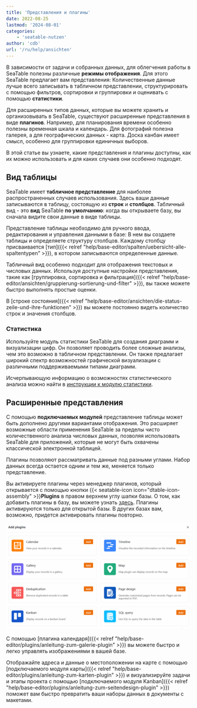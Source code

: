 ```yaml
---
title: 'Представления и плагины'
date: 2022-08-25
lastmod: '2024-08-01'
categories:
    - 'seatable-nutzen'
author: 'cdb'
url: '/ru/help/ansichten'
---
```


В зависимости от задачи и собранных данных, для облегчения работы в SeaTable полезны различные **режимы отображения**. Для этого SeaTable предлагает вам представления: Количественные данные лучше всего записывать в табличном представлении, структурировать с помощью фильтров, сортировки и группировки и оценивать с помощью **статистики**.

Для расширенных типов данных, которые вы можете хранить и организовывать в SeaTable, существуют расширенные представления в виде **плагинов**. Например, для планирования времени особенно полезны временная шкала и календарь. Для фотографий полезна галерея, а для географических данных - карта. Доска канбан имеет смысл, особенно для группировки единичных выборов.

В этой статье вы узнаете, какие представления и плагины доступны, как их можно использовать и для каких случаев они особенно подходят.

## Вид таблицы

SeaTable имеет **табличное представление** для наиболее распространенных случаев использования. Здесь ваши данные записываются в таблицу, состоящую из **строк** и **столбцов**. Табличный вид - это **вид** SeaTable **по умолчанию**: когда вы открываете базу, вы сначала видите свои данные в виде таблицы.

Представление таблицы необходимо для ручного ввода, редактирования и управления данными в базе: В нем вы создаете таблицы и определяете структуру столбцов. Каждому столбцу присваивается [тип]({{< relref "help/base-editor/spalten/uebersicht-alle-spaltentypen" >}}), в котором записываются определенные данные.

Табличный вид особенно подходит для отображения текстовых и числовых данных. Используя доступные настройки представления, такие как [группировка, сортировка и фильтрация]({{< relref "help/base-editor/ansichten/gruppierung-sortierung-und-filter" >}}), вы также можете быстро выполнять простые оценки.

В [строке состояния]({{< relref "help/base-editor/ansichten/die-status-zeile-und-ihre-funktionen" >}}) вы можете постоянно видеть количество строк и значения столбцов.

### Статистика

Используйте модуль статистики SeaTable для создания диаграмм и визуализации цифр. Он позволяет проводить более сложные анализы, чем это возможно в табличном представлении. Он также предлагает широкий спектр возможностей графической визуализации с различными поддерживаемыми типами диаграмм.

Исчерпывающую информацию о возможностях статистического анализа можно найти в [инструкции к модулю статистики](https://seatable.io/ru/docs/plugins/anleitung-zum-statistik-plugin/).

## Расширенные представления

С помощью **подключаемых модулей** представление таблицы может быть дополнено другими вариантами отображения. Это расширяет возможные области применения SeaTable за пределы чисто количественного анализа числовых данных, позволяя использовать SeaTable для приложений, которые не могут быть охвачены классической электронной таблицей.

Плагины позволяют рассматривать данные под разными углами. Набор данных всегда остается одним и тем же, меняется только представление.

Вы активируете плагины через менеджер плагинов, который открывается с помощью кнопки {{< seatable-icon icon="dtable-icon-assembly" >}}**Plugins** в правом верхнем углу шапки базы. О том, как добавить плагины в базу, вы можете узнать [здесь](https://seatable.io/ru/docs/plugins/aktivieren-eines-plugins-in-einer-base/). Плагины активируются только для открытой базы. В других базах вам, возможно, придется активировать плагины повторно.

![Обзор всех плагинов в SeaTable](images/Uebersicht-ueber-alle-Plugins-in-SeaTable.gif)

С помощью [плагина календаря]({{< relref "help/base-editor/plugins/anleitung-zum-galerie-plugin" >}}) вы можете быстро и легко управлять изображениями в вашей базе.

Отображайте адреса и данные о местоположении на карте с помощью [подключаемого модуля карты]({{< relref "help/base-editor/plugins/anleitung-zum-karten-plugin" >}}) и визуализируйте задачи и этапы проекта с помощью [подключаемого модуля Kanban]({{< relref "help/base-editor/plugins/anleitung-zum-seitendesign-plugin" >}}) поможет вам быстро превратить ваши наборы данных в документы с макетами.
